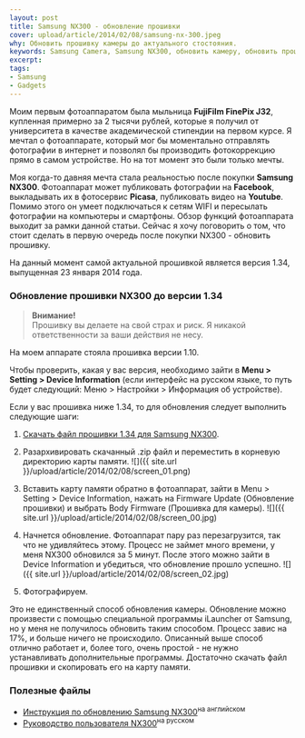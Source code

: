 ```yaml
---
layout: post
title: Samsung NX300 - обновление прошивки
cover: upload/article/2014/02/08/samsung-nx-300.jpeg
why: Обновить прошивку камеры до актуального стостояния.
keywords: Samsung Camera, Samsung NX300, обновить камеру, обновить прошивку, Обновить NX300, обновление камеры Samsung NX300
excerpt:
tags:
- Samsung
- Gadgets
---
```


Моим первым фотоаппаратом была мыльница **FujiFilm FinePix J32**, купленная примерно за 2 тысячи рублей, которые я получил от университета в качестве академической стипендии на первом курсе.
Я мечтал о фотоаппарате, который мог бы моментально отправлять фотографии в интернет и позволял бы производить фотокоррекцию прямо в самом устройстве. Но на тот момент это были только мечты.

Моя когда-то давняя мечта стала реальностью после покупки **Samsung NX300**. Фотоаппарат может публиковать фотографии на **Facebook**, выкладывать их в фотосервис **Picasa**, публиковать видео на **Youtube**. Помимо этого он умеет подключаться к сетям WIFI и пересылать фотографии на компьютеры и смартфоны.
Обзор функций фотоаппарата выходит за рамки данной статьи. Сейчас я хочу поговорить о том, что стоит сделать в первую очередь после покупки NX300 - обновить прошивку.

На данный момент самой актуальной прошивкой является версия 1.34, выпущенная 23 января 2014 года.

### Обновление прошивки NX300 до версии 1.34

> **Внимание!** <br />
> Прошивку вы делаете на свой страх и риск. Я никакой ответственности за ваши действия не несу.

На моем аппарате стояла прошивка версии 1.10.

Чтобы проверить, какая у вас версия, необходимо зайти в **Menu > Setting > Device Information** (если интерфейс на русском языке, то путь будет следующий: Меню > Настройки > Информация об устройстве).

Если у вас прошивка ниже 1.34, то для обновления следует выполнить следующие шаги:

1. [Скачать файл прошивки 1.34 для Samsung NX300](http://yadi.sk/d/lveVznXpHXRBC).
2. Разархивировать скачанный <span class="file">.zip</span> файл и переместить в корневую директорию карты памяти.
   ![]({{ site.url }}/upload/article/2014/02/08/screen_01.png)

3. Вставить карту памяти обратно в фотоаппарат, зайти в Menu > Setting > Device Information, нажать на Firmware Update (Обновление прошивки) и выбрать Body Firmware (Прошивка для камеры).
   ![]({{ site.url }}/upload/article/2014/02/08/screen_00.jpg)

4. Начнется обновление. Фотоаппарат пару раз перезагрузится, так что не удивляйтесь этому. Процесс не займет много времени, у меня NX300 обновился за 5 минут. После этого можно зайти в Device Information и убедиться, что обновление прошло успешно.
   ![]({{ site.url }}/upload/article/2014/02/08/screen_02.jpg)

5. Фотографируем.

Это не единственный способ обновления камеры. Обновление можно произвести с помощью специальной программы iLauncher от Samsung, но у меня не получилось обновить таким способом. Процесс завис на 17%, и больше ничего не происходило. Описанный выше способ отлично работает и, более того, очень простой - не нужно устанавливать дополнительные программы. Достаточно скачать файл прошивки и скопировать его на карту памяти.

### Полезные файлы

- [Инструкция по обновлению Samsung NX300](http://yadi.sk/d/YA_DvrntHXZCP)<sup>на английском</sup>
- [Руководство пользователя NX300](http://yadi.sk/d/OK5dKng5HXZLq)<sup>на русском</sup>


